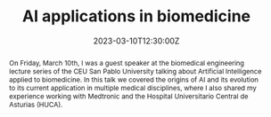 ---
title: AI applications in biomedicine

#event: AI & Biomedicine
#event_url: https://example.org

location: CEU San Pablo
address:
  street: Av. de Montepríncipe
  city: Boadilla del Monte
  region: Madrid
  postcode: '28668'
  country: Spain

#summary: An example talk using Wowchemy's Markdown slides feature.
abstract: On Friday, March 10th, I was a guest speaker at the biomedical engineering lecture series of the CEU San Pablo University talking about Artificial Intelligence applied to biomedicine. In this talk we covered the origins of AI and its evolution to its current application in multiple medical disciplines, where I also shared my experience working with Medtronic and the Hospital Universitario Central de Asturias (HUCA).<br><br> 

# Talk start and end times.
#   End time can optionally be hidden by prefixing the line with `#`.
date: '2023-03-10T12:30:00Z'
#date_end: '2030-06-01T15:00:00Z'
all_day: false

# Schedule page publish date (NOT talk date).
#publishDate: '2017-01-01T00:00:00Z'

authors: []
tags: []

# Is this a featured talk? (true/false)
featured: false

image:
  caption: 'Image credit: [**Unsplash**](https://i.guim.co.uk/img/media/509cd5c3d7e66829a6cf90a7ef1f11cb3d06203a/0_78_1760_1056/master/1760.jpg?width=1200&quality=85&auto=format&fit=max&s=ccad67fb8230d8e69c138e57388f3fba)'
  focal_point: Right

#links:
#  - icon: twitter
#    icon_pack: fab
#    name: Follow
#    url: https://twitter.com/georgecushen
#url_code: ''
#url_pdf: uploads/IABiomedica.pdf
url_slides: uploads/IABiomedica.pdf
#url_video: ''

# Markdown Slides (optional).
#   Associate this talk with Markdown slides.
#   Simply enter your slide deck's filename without extension.
#   E.g. `slides = "example-slides"` references `content/slides/example-slides.md`.
#   Otherwise, set `slides = ""`.
#slides: example

# Projects (optional).
#   Associate this post with one or more of your projects.
#   Simply enter your project's folder or file name without extension.
#   E.g. `projects = ["internal-project"]` references `content/project/deep-learning/index.md`.
#   Otherwise, set `projects = []`.
---